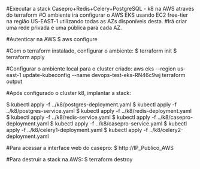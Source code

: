 #Executar a stack Casepro+Redis+Celery+PostgreSQL - k8 na AWS através do terraform
#O ambiente irá configurar o AWS EKS usando EC2 free-tier na região US-EAST-1 utilizando todas as AZs disponíveis desta.
#Irá criar uma rede privada e uma pública para cada AZ.

#Autenticar na AWS
$ aws configure

#Com o terraform instalado, configurar o ambiente:
$ terraform init
$ terraform apply 

#Configurar o ambiente local para o cluster criado:
aws eks --region us-east-1 update-kubeconfig --name devops-test-eks-RN46c9wj
terraform output

#Após configurado o cluster k8, implantar a stack:

$ kubectl apply -f ../k8/postgres-deployment.yaml
$ kubectl apply -f ../k8/postgres-service.yaml
$ kubectl apply -f ../k8/redis-deployment.yaml
$ kubectl apply -f ../k8/redis-service.yaml
$ kubectl apply -f ../k8/casepro-deployment.yaml
$ kubectl apply -f ../k8/casepro-service.yaml
$ kubectl apply -f ../k8/celery1-deployment.yaml
$ kubectl apply -f ../k8/celery2-deployment.yaml

#Para acessar a interface web do casepro:
$ http://IP_Publico_AWS

#Para destruir a stack na AWS:
$ terraform destroy
